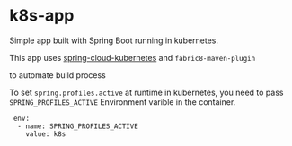 # k8s-app
Simple app built with Spring Boot running in kubernetes.

This app uses [spring-cloud-kubernetes](https://github.com/spring-cloud/spring-cloud-kubernetes) and ``fabric8-maven-plugin``

to automate build process 

To set ``spring.profiles.active`` at runtime in kubernetes, you need to pass `SPRING_PROFILES_ACTIVE` Environment varible in the container.

```
 env:
  - name: SPRING_PROFILES_ACTIVE
    value: k8s

```
